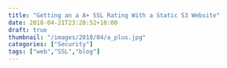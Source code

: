 ```yaml
---
title: "Getting an a A+ SSL Rating With a Static S3 Website"
date: 2018-04-21T23:28:52+10:00
draft: true
thumbnail: "/images/2018/04/a_plus.jpg"
categories: ["Security"]
tags: ["web","SSL","blog"]
---
```

